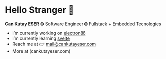 # Hello Stranger 👋
**Can Kutay ESER**  ❂ Software Engineer ❂ Fullstack + Embedded Tecnologies
  * I’m currently working on [electron86](https://github.com/esercankutay/electron86) 
  * I’m currently learning [svelte](https://svelte.dev/) 
  * Reach me at 👉 mail@cankutayeser.com 
  * More at (cankutayeser.com)

